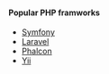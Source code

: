 #### Popular PHP framworks

- [Symfony](https://symfony.com/doc/current/)
- [Laravel](https://laravel.com/docs/5.7)
- [Phalcon](https://docs.phalconphp.com/en/)
- [Yii](https://www.yiiframework.com/doc/guide/2.0/en)
